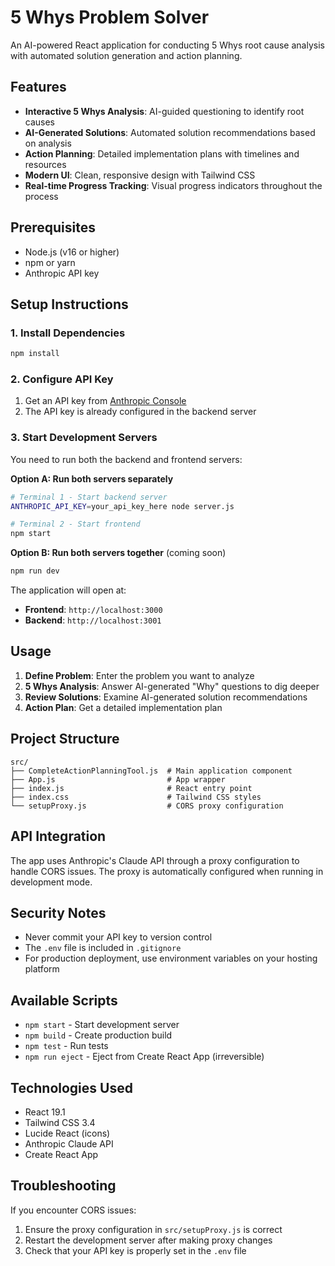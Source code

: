 # 5 Whys Problem Solver

An AI-powered React application for conducting 5 Whys root cause analysis with automated solution generation and action planning.

## Features

- **Interactive 5 Whys Analysis**: AI-guided questioning to identify root causes
- **AI-Generated Solutions**: Automated solution recommendations based on analysis
- **Action Planning**: Detailed implementation plans with timelines and resources
- **Modern UI**: Clean, responsive design with Tailwind CSS
- **Real-time Progress Tracking**: Visual progress indicators throughout the process

## Prerequisites

- Node.js (v16 or higher)
- npm or yarn
- Anthropic API key

## Setup Instructions

### 1. Install Dependencies
```bash
npm install
```

### 2. Configure API Key
1. Get an API key from [Anthropic Console](https://console.anthropic.com/)
2. The API key is already configured in the backend server

### 3. Start Development Servers
You need to run both the backend and frontend servers:

**Option A: Run both servers separately**
```bash
# Terminal 1 - Start backend server
ANTHROPIC_API_KEY=your_api_key_here node server.js

# Terminal 2 - Start frontend
npm start
```

**Option B: Run both servers together** (coming soon)
```bash
npm run dev
```

The application will open at:
- **Frontend**: `http://localhost:3000`
- **Backend**: `http://localhost:3001`

## Usage

1. **Define Problem**: Enter the problem you want to analyze
2. **5 Whys Analysis**: Answer AI-generated "Why" questions to dig deeper
3. **Review Solutions**: Examine AI-generated solution recommendations
4. **Action Plan**: Get a detailed implementation plan

## Project Structure

```
src/
├── CompleteActionPlanningTool.js  # Main application component
├── App.js                         # App wrapper
├── index.js                       # React entry point
├── index.css                      # Tailwind CSS styles
└── setupProxy.js                  # CORS proxy configuration
```

## API Integration

The app uses Anthropic's Claude API through a proxy configuration to handle CORS issues. The proxy is automatically configured when running in development mode.

## Security Notes

- Never commit your API key to version control
- The `.env` file is included in `.gitignore`
- For production deployment, use environment variables on your hosting platform

## Available Scripts

- `npm start` - Start development server
- `npm build` - Create production build
- `npm test` - Run tests
- `npm run eject` - Eject from Create React App (irreversible)

## Technologies Used

- React 19.1
- Tailwind CSS 3.4
- Lucide React (icons)
- Anthropic Claude API
- Create React App

## Troubleshooting

If you encounter CORS issues:
1. Ensure the proxy configuration in `src/setupProxy.js` is correct
2. Restart the development server after making proxy changes
3. Check that your API key is properly set in the `.env` file